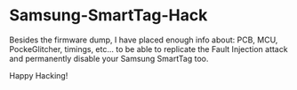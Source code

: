 # Samsung-SmartTag-Hack

Besides the firmware dump, I have placed enough info about: PCB, MCU, PockeGlitcher, timings, etc... to be able to replicate the Fault Injection attack and permanently disable your Samsung SmartTag too.

Happy Hacking!
